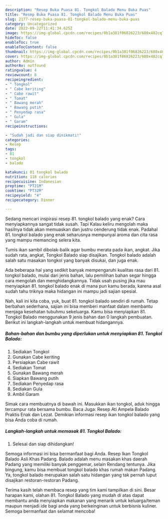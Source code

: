 ```yaml
---
description: "Resep Buka Puasa 81. Tongkol Balado Menu Buka Puas"
title: "Resep Buka Puasa 81. Tongkol Balado Menu Buka Puas"
slug: 2177-resep-buka-puasa-81-tongkol-balado-menu-buka-puas
category: Uncategorized
date: 2022-09-22T11:41:34.625Z
image: https://img-global.cpcdn.com/recipes/0b1a381f06826223/680x482cq70/81-tongkol-balado-foto-resep-utama.jpg
hideToc: false
enableToc: true
enableTocContent: false
thumbnail: https://img-global.cpcdn.com/recipes/0b1a381f06826223/680x482cq70/81-tongkol-balado-foto-resep-utama.jpg
cover: https://img-global.cpcdn.com/recipes/0b1a381f06826223/680x482cq70/81-tongkol-balado-foto-resep-utama.jpg
author: Admin
authorAv: notfound
ratingvalue: 4
reviewcount: 8
recipeingredient:
- " Tongkol"
- " Cabe keriting"
- " Cabe rawit"
- " Tomat"
- " Bawang merah"
- " Bawang putih"
- " Penyedap rasa"
- " Gula"
- " Garam"
recipeinstructions:

- "Sudah jadi dan siap dinikmati!"
categories:
- Resep
tags:
- 81
- tongkol
- balado

katakunci: 81 tongkol balado 
nutrition: 118 calories
recipecuisine: Indonesian
preptime: "PT21M"
cooktime: "PT32M"
recipeyield: "4"
recipecategory: Dinner

---
```



Sedang mencari inspirasi resep 81. tongkol balado yang enak? Cara menyiapkannya sangat tidak susah. Tapi Kalau keliru mengolah maka hasilnya tidak akan memuaskan dan justru cenderung tidak enak. Padahal 81. tongkol balado yang enak seharusnya mempunyai aroma dan cita rasa yang mampu memancing selera kita.


Tumis ikan sambil dibolak-balik agar bumbu merata pada ikan, angkat. Jika sudah rata, angkat, Tongkol Balado siap disajikan. Tongkol balado adalah salah satu masakan tongkol yang banyak disukai, dan juga enak.

Ada beberapa hal yang sedikit banyak mempengaruhi kualitas rasa dari 81. tongkol balado, mulai dari jenis bahan, lalu pemilihan bahan segar hingga cara mengolah dan menghidangkannya. Tidak usah pusing jika mau menyiapkan 81. tongkol balado enak di mana pun kamu berada, karena asal sudah tahu triknya maka hidangan ini mampu jadi sajian spesial.


Nah, kali ini kita coba, yuk, buat 81. tongkol balado sendiri di rumah. Tetap berbahan sederhana, sajian ini bisa memberi manfaat dalam membantu menjaga kesehatan tubuhmu sekeluarga. Kamu bisa menyiapkan 81. Tongkol Balado menggunakan 9 jenis bahan dan 0 langkah pembuatan. Berikut ini langkah-langkah untuk membuat hidangannya.

<!--inarticleads1-->

##### Bahan-bahan dan bumbu yang diperlukan untuk menyiapkan 81. Tongkol Balado:

1. Sediakan  Tongkol
1. Gunakan  Cabe keriting
1. Persiapkan  Cabe rawit
1. Sediakan  Tomat
1. Gunakan  Bawang merah
1. Siapkan  Bawang putih
1. Sediakan  Penyedap rasa
1. Sediakan  Gula
1. Ambil  Garam


Simak cara membuatnya di bawah ini. Masukkan ikan tongkol, aduk hingga tercampur rata bersama bumbu. Baca Juga: Resep Ati Ampela Balado Praktis Enak dan Lezat. Demikian informasi resep ikan tongkol balado yang bisa Anda coba di rumah. 

<!--inarticleads2-->

##### Langkah-langkah untuk memasak 81. Tongkol Balado:


1. Selesai dan siap dihidangkan!

Semoga informasi ini bisa bermanfaat bagi Anda. Resep Ikan Tongkol Balado Asli Khas Padang. Balado adalah menu masakan khas daerah Padang yang memiliki banyak penggemar, selain Rendang tentunya. Jika bingung, kamu bisa membuat tongkol balado khas rumah makan Padang. Ya, tongkol balado merupakan salah satu hidangan yang tak pernah luput disajikan restoran-restoran Padang. 

Terima kasih telah membaca resep yang tim kami tampilkan di sini. Besar harapan kami, olahan 81. Tongkol Balado yang mudah di atas dapat membantu anda menyiapkan makanan yang menarik untuk keluarga/teman maupun menjadi ide bagi anda yang berkeinginan untuk berbisnis kuliner. Semoga bermanfaat dan selamat mencoba!

